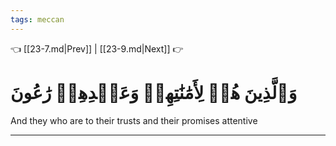 ```yaml
---
tags: meccan
---
```


👈 [[23-7.md|Prev]] | [[23-9.md|Next]] 👉

# وَٱلَّذِينَ هُمۡ لِأَمَٰنَٰتِهِمۡ وَعَهۡدِهِمۡ رَٰعُونَ

And they who are to their trusts and their promises attentive

---

